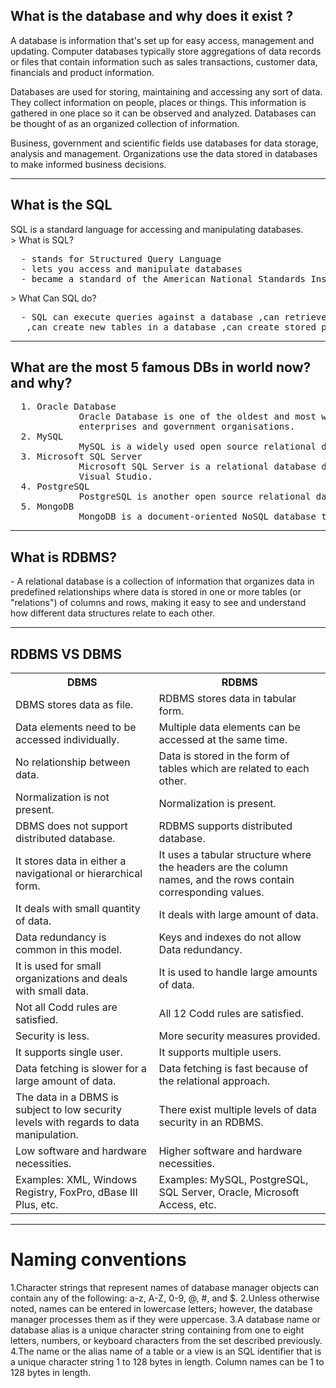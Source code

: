 <h2>What is the database and why does it exist ?</h2>
A database is information that's set up for easy access, management and updating. Computer databases typically store aggregations of data records or files that contain information such as sales transactions, customer data, financials and product information.

Databases are used for storing, maintaining and accessing any sort of data. They collect information on people, places or things. This information is gathered in one place so it can be observed and analyzed. Databases can be thought of as an organized collection of information.

Business, government and scientific fields use databases for data storage, analysis and management. Organizations use the data stored in databases to make informed business decisions.
<hr>
<h2>What is the SQL</h2>
SQL is a standard language for accessing and manipulating databases.
<br>
> What is SQL?
<pre>
  - stands for Structured Query Language
  - lets you access and manipulate databases
  - became a standard of the American National Standards Institute (ANSI) in 1986, and of the International Organization for Standardization (ISO) in 1987
</pre>
> What Can SQL do?
<pre>
  - SQL can execute queries against a database ,can retrieve data from a database ,can insert records in a database ,can update records in a database ,can delete records from a database ,can create new databases 
   ,can create new tables in a database ,can create stored procedures in a database ,can create views in a database ,can set permissions on tables, procedures, and views
</pre>
<hr>
<h2>What are the most 5 famous DBs in world now? and why?</h2>
<pre>
  1. Oracle Database
             Oracle Database is one of the oldest and most widely used relational databases in the business world. It is known for its scalability, security and reliability, making it a popular choice for large 
             enterprises and government organisations.
  2. MySQL
             MySQL is a widely used open source relational database. It is known for its reliability, speed and ease of use, making it a popular choice for both small web applications and large enterprise systems.
  3. Microsoft SQL Server
             Microsoft SQL Server is a relational database developed by Microsoft. It is widely used in enterprise environments due to its integration with other Microsoft tools, such as the .NET Framework and 
             Visual Studio.
  4. PostgreSQL
             PostgreSQL is another open source relational database that has gained popularity in recent years. It is known for its robustness, extensibility and compliance with ANSI SQL standards.
  5. MongoDB
             MongoDB is a document-oriented NoSQL database that has become very popular for web and mobile applications. 
</pre>
<hr>
<h2>What is RDBMS?</h2>
- A relational database is a collection of information that organizes data in predefined relationships where data is stored in one or more tables (or "relations") of columns and rows, making it easy to see and understand how different data structures relate to each other.
<hr>
<h2>RDBMS VS DBMS</h2>
<table>
        <tr>
            <th>DBMS</th>
            <th>RDBMS</th>
        </tr>
        <tr>
            <td>DBMS stores data as file.</td>
            <td>RDBMS stores data in tabular form.</td>
        </tr>
        <tr>
            <td>Data elements need to be accessed individually.</td>
            <td>Multiple data elements can be accessed at the same time.</td>
        </tr>
        <tr>
            <td>No relationship between data.</td>
            <td>Data is stored in the form of tables which are related to each other.</td>
        </tr>
        <tr>
            <td>Normalization is not present.</td>
            <td>Normalization is present.</td>
        </tr>
        <tr>
            <td>DBMS does not support distributed database.</td>
            <td>RDBMS supports distributed database.</td>
        </tr>
        <tr>
            <td>It stores data in either a navigational or hierarchical form.</td>
            <td>It uses a tabular structure where the headers are the column names, and the rows contain corresponding values.</td>
        </tr>
        <tr>
            <td>It deals with small quantity of data.</td>
            <td>It deals with large amount of data.</td>
        </tr>
        <tr>
            <td>Data redundancy is common in this model.</td>
            <td>Keys and indexes do not allow Data redundancy.</td>
        </tr>
        <tr>
            <td>It is used for small organizations and deals with small data.</td>
            <td>It is used to handle large amounts of data.</td>
        </tr>
        <tr>
            <td>Not all Codd rules are satisfied.</td>
            <td>All 12 Codd rules are satisfied.</td>
        </tr>
        <tr>
            <td>Security is less.</td>
            <td>More security measures provided.</td>
        </tr>
        <tr>
            <td>It supports single user.</td>
            <td>It supports multiple users.</td>
        </tr>
        <tr>
            <td>Data fetching is slower for a large amount of data.</td>
            <td>Data fetching is fast because of the relational approach.</td>
        </tr>
        <tr>
            <td>The data in a DBMS is subject to low security levels with regards to data manipulation.</td>
            <td>There exist multiple levels of data security in an RDBMS.</td>
        </tr>
        <tr>
            <td>Low software and hardware necessities.</td>
            <td>Higher software and hardware necessities.</td>
        </tr>
        <tr>
            <td>Examples: XML, Windows Registry, FoxPro, dBase III Plus, etc.</td>
            <td>Examples: MySQL, PostgreSQL, SQL Server, Oracle, Microsoft Access, etc.</td>
        </tr>
    </table>
<hr>
<h1>Naming conventions</h1>
1.Character strings that represent names of database manager objects can contain any of the following: a-z, A-Z, 0-9, @, #, and $.
2.Unless otherwise noted, names can be entered in lowercase letters; however, the database manager processes them as if they were uppercase.
3.A database name or database alias is a unique character string containing from one to eight letters, numbers, or keyboard characters from the set described previously.
4.The name or the alias name of a table or a view is an SQL identifier that is a unique character string 1 to 128 bytes in length. Column names can be 1 to 128 bytes in length.






